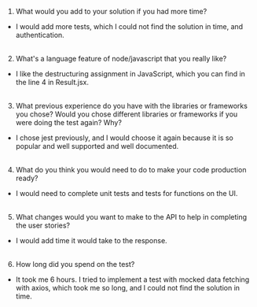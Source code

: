 1. What would you add to your solution if you had more time?
- I would add more tests, which I could not find the solution in time, and authentication.<br/><br/>
2. What's a language feature of node/javascript that you really like?
- I like the destructuring assignment in JavaScript, which you can find in the line 4 in Result.jsx.<br/><br/>
3. What previous experience do you have with the libraries or frameworks you chose? Would you chose different libraries or frameworks if you were doing the test again? Why?
- I chose jest previously, and I would choose it again because it is so popular and well supported and well documented.<br/><br/>
4. What do you think you would need to do to make your code production ready?
- I would need to complete unit tests and tests for functions on the UI.<br/><br/>
5. What changes would you want to make to the API to help in completing the user stories?
- I would add time it would take to the response.<br/><br/>
6. How long did you spend on the test?
- It took me 6 hours. I tried to implement a test with mocked data fetching with axios, which took me so long, and I could not find the solution in time.
